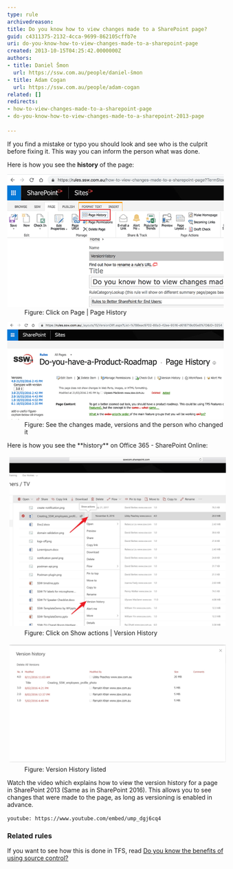 ```yaml
---
type: rule
archivedreason: 
title: Do you know how to view changes made to a SharePoint page?
guid: c4311375-2132-4cca-9699-862105cffb7e
uri: do-you-know-how-to-view-changes-made-to-a-sharepoint-page
created: 2013-10-15T04:25:42.0000000Z
authors:
- title: Daniel Šmon
  url: https://ssw.com.au/people/daniel-šmon
- title: Adam Cogan
  url: https://ssw.com.au/people/adam-cogan
related: []
redirects:
- how-to-view-changes-made-to-a-sharepoint-page
- do-you-know-how-to-view-changes-made-to-a-sharepoint-2013-page

---
```


If you find a     mistake or typo you should look and see who is the culprit before fixing it. This way you can inform the person what was done.

Here is how you see the      **history** of the page:
<dl class="image"><dt>
      <img src="Screen Shot 2018-09-28 at 3.34.38 PM-min.png" alt="Screen Shot 2018-09-28 at 3.34.38 PM-min.png">
   </dt><dd>Figure: Click on Page | Page History</dd></dl><dl class="image"><dt>
      <img src="sharepoint-page-history.png" alt="sharepoint-page-history.png"></dt><dd>Figure: See the changes made, versions and the person who changed it<br></dd></dl>
Here is how you see the  **history** on Office 365 - SharePoint Online:
<dl class="image"><dt>
      <img src="Snipaste_2018-10-08_13-21-05.jpg" alt="Snipaste_2018-10-08_13-21-05.jpg" style="margin:5px;width:808px;">
   </dt><dd>Figure: Click on Show actions | Version History<br></dd></dl><dl class="image"><dt>    
      <img src="Snipaste_2018-10-08_13-22-46.jpg" alt="" style="margin:5px;width:808px;"><br></dt><dd>Figure: Version History listed<br></dd></dl>
<!--endintro-->

Watch the video which explains how to view the version history for a page in SharePoint 2013 (Same as in SharePoint 2016). This allows you to see changes that were made to the page, as long as versioning is enabled in advance.

`youtube: https://www.youtube.com/embed/ump_dgj6cq4`

### Related rules

If you want to see how this is done in TFS, read [Do you know the benefits of using source control?](https://www.ssw.com.au/ssw/Standards/Rules/RulesToBetterSourceControlwithTFS.aspx#UsingSourceControl)
